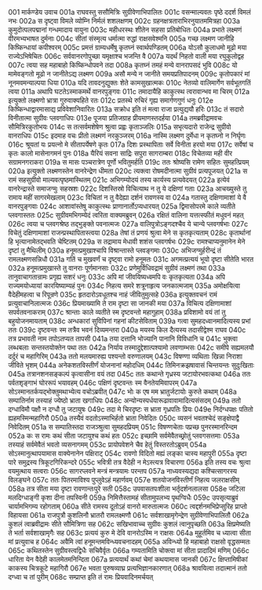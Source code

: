 001	मार्कण्डेय उवाच
001a	राघवस्तु ससौमित्रिः सुग्रीवेणाभिपालितः
001c	वसन्माल्यवतः पृष्ठे ददर्श विमलं नभः
002a	स दृष्ट्वा विमले व्योम्नि निर्मलं शशलक्षणम्
002c	ग्रहनक्षत्रताराभिरनुयातममित्रहा
003a	कुमुदोत्पलपद्मानां गन्धमादाय वायुना
003c	महीधरस्थः शीतेन सहसा प्रतिबोधितः
004a	प्रभाते लक्ष्मणं वीरमभ्यभाषत दुर्मनाः
004c	सीतां संस्मृत्य धर्मात्मा रुद्धां राक्षसवेश्मनि
005a	गच्छ लक्ष्मण जानीहि किष्किन्धायां कपीश्वरम्
005c	प्रमत्तं ग्राम्यधर्मेषु कृतघ्नं स्वार्थपण्डितम्
006a	योऽसौ कुलाधमो मूढो मया राज्येऽभिषेचितः
006c	सर्ववानरगोपुच्छा यमृक्षाश्च भजन्ति वै
007a	यदर्थं निहतो वाली मया रघुकुलोद्वह
007c	त्वया सह महाबाहो किष्किन्धोपवने तदा
008a	कृतघ्नं तमहं मन्ये वानरापसदं भुवि
008c	यो मामेवङ्गतो मूढो न जानीतेऽद्य लक्ष्मण
009a	असौ मन्ये न जानीते समयप्रतिपादनम्
009c	कृतोपकारं मां नूनमवमन्याल्पया धिया
010a	यदि तावदनुद्युक्तः शेते कामसुखात्मकः
010c	नेतव्यो वालिमार्गेण सर्वभूतगतिं त्वया
011a	अथापि घटतेऽस्माकमर्थे वानरपुङ्गवः
011c	तमादायैहि काकुत्स्थ त्वरावान्भव मा चिरम्
012a	इत्युक्तो लक्ष्मणो भ्रात्रा गुरुवाक्यहिते रतः
012c	प्रतस्थे रुचिरं गृह्य समार्गणगुणं धनुः
012e	किष्किन्धाद्वारमासाद्य प्रविवेशानिवारितः
013a	सक्रोध इति तं मत्वा राजा प्रत्युद्ययौ हरिः
013c	तं सदारो विनीतात्मा सुग्रीवः प्लवगाधिपः
013e	पूजया प्रतिजग्राह प्रीयमाणस्तदर्हया
014a	तमब्रवीद्रामवचः सौमित्रिरकुतोभयः
014c	स तत्सर्वमशेषेण श्रुत्वा प्रह्वः कृताञ्जलिः
015a	सभृत्यदारो राजेन्द्र सुग्रीवो वानराधिपः
015c	इदमाह वचः प्रीतो लक्ष्मणं नरकुञ्जरम्
016a	नास्मि लक्ष्मण दुर्मेधा न कृतघ्नो न निर्घृणः
016c	श्रूयतां यः प्रयत्नो मे सीतापर्येषणे कृतः
017a	दिशः प्रस्थापिताः सर्वे विनीता हरयो मया
017c	सर्वेषां च कृतः कालो मासेनागमनं पुनः
018a	यैरियं सवना साद्रिः सपुरा सागराम्बरा
018c	विचेतव्या मही वीर सग्रामनगराकरा
019a	स मासः पञ्चरात्रेण पूर्णो भवितुमर्हति
019c	ततः श्रोष्यसि रामेण सहितः सुमहत्प्रियम्
020a	इत्युक्तो लक्ष्मणस्तेन वानरेन्द्रेण धीमता
020c	त्यक्त्वा रोषमदीनात्मा सुग्रीवं प्रत्यपूजयत्
021a	स रामं सहसुग्रीवो माल्यवत्पृष्ठमास्थितम्
021c	अभिगम्योदयं तस्य कार्यस्य प्रत्यवेदयत्
022a	इत्येवं वानरेन्द्रास्ते समाजग्मुः सहस्रशः
022c	दिशस्तिस्रो विचित्याथ न तु ये दक्षिणां गताः
023a	आचख्युस्ते तु रामाय महीं सागरमेखलाम्
023c	विचितां न तु वैदेह्या दर्शनं रावणस्य वा
024a	गतास्तु दक्षिणामाशां ये वै वानरपुङ्गवाः
024c	आशावांस्तेषु काकुत्स्थः प्राणानार्तोऽप्यधारयत्
025a	द्विमासोपरमे काले व्यतीते प्लवगास्ततः
025c	सुग्रीवमभिगम्येदं त्वरिता वाक्यमब्रुवन्
026a	रक्षितं वालिना यत्तत्स्फीतं मधुवनं महत्
026c	त्वया च प्लवगश्रेष्ठ तद्भुङ्क्ते पवनात्मजः
027a	वालिपुत्रोऽङ्गदश्चैव ये चान्ये प्लवगर्षभाः
027c	विचेतुं दक्षिणामाशां राजन्प्रस्थापितास्त्वया
028a	तेषां तं प्रणयं श्रुत्वा मेने स कृतकृत्यताम्
028c	कृतार्थानां हि भृत्यानामेतद्भवति चेष्टितम्
029a	स तद्रामाय मेधावी शशंस प्लवगर्षभः
029c	रामश्चाप्यनुमानेन मेने दृष्टां तु मैथिलीम्
030a	हनूमत्प्रमुखाश्चापि विश्रान्तास्ते प्लवङ्गमाः
030c	अभिजग्मुर्हरीन्द्रं तं रामलक्ष्मणसन्निधौ
031a	गतिं च मुखवर्णं च दृष्ट्वा रामो हनूमतः
031c	अगमत्प्रत्ययं भूयो दृष्टा सीतेति भारत
032a	हनूमत्प्रमुखास्ते तु वानराः पूर्णमानसाः
032c	प्रणेमुर्विधिवद्रामं सुग्रीवं लक्ष्मणं तथा
033a	तानुवाचागतान्रामः प्रगृह्य सशरं धनुः
033c	अपि मां जीवयिष्यध्वमपि वः कृतकृत्यता
034a	अपि राज्यमयोध्यायां कारयिष्याम्यहं पुनः
034c	निहत्य समरे शत्रूनाहृत्य जनकात्मजाम्
035a	अमोक्षयित्वा वैदेहीमहत्वा च रिपून्रणे
035c	हृतदारोऽवधूतश्च नाहं जीवितुमुत्सहे
036a	इत्युक्तवचनं रामं प्रत्युवाचानिलात्मजः
036c	प्रियमाख्यामि ते राम दृष्टा सा जानकी मया
037a	विचित्य दक्षिणामाशां सपर्वतवनाकराम्
037c	श्रान्ताः काले व्यतीते स्म दृष्टवन्तो महागुहाम्
038a	प्रविशामो वयं तां तु बहुयोजनमायताम्
038c	अन्धकारां सुविपिनां गहनां कीटसेविताम्
039a	गत्वा सुमहदध्वानमादित्यस्य प्रभां ततः
039c	दृष्टवन्तः स्म तत्रैव भवनं दिव्यमन्तरा
040a	मयस्य किल दैत्यस्य तदासीद्वेश्म राघव
040c	तत्र प्रभावती नाम तपोऽतप्यत तापसी
041a	तया दत्तानि भोज्यानि पानानि विविधानि च
041c	भुक्त्वा लब्धबलाः सन्तस्तयोक्तेन पथा ततः
042a	निर्याय तस्मादुद्देशात्पश्यामो लवणाम्भसः
042c	समीपे सह्यमलयौ दर्दुरं च महागिरिम्
043a	ततो मलयमारुह्य पश्यन्तो वरुणालयम्
043c	विषण्णा व्यथिताः खिन्ना निराशा जीविते भृशम्
044a	अनेकशतविस्तीर्णं योजनानां महोदधिम्
044c	तिमिनक्रझषावासं चिन्तयन्तः सुदुःखिताः
045a	तत्रानशनसङ्कल्पं कृत्वासीना वयं तदा
045c	ततः कथान्ते गृध्रस्य जटायोरभवत्कथा
046a	ततः पर्वतशृङ्गाभं घोररूपं भयावहम्
046c	पक्षिणं दृष्टवन्तः स्म वैनतेयमिवापरम्
047a	सोऽस्मानतर्कयद्भोक्तुमथाभ्येत्य वचोऽब्रवीत्
047c	भोः क एष मम भ्रातुर्जटायोः कुरुते कथाम्
048a	सम्पातिर्नाम तस्याहं ज्येष्ठो भ्राता खगाधिपः
048c	अन्योन्यस्पर्धयारूढावावामादित्यसंसदम्
049a	ततो दग्धाविमौ पक्षौ न दग्धौ तु जटायुषः
049c	तदा मे चिरदृष्टः स भ्राता गृध्रपतिः प्रियः
049e	निर्दग्धपक्षः पतितो ह्यहमस्मिन्महागिरौ
050a	तस्यैवं वदतोऽस्माभिर्हतो भ्राता निवेदितः
050c	व्यसनं भवतश्चेदं सङ्क्षेपाद्वै निवेदितम्
051a	स सम्पातिस्तदा राजञ्श्रुत्वा सुमहदप्रियम्
051c	विषण्णचेताः पप्रच्छ पुनरस्मानरिन्दम
052a	कः स रामः कथं सीता जटायुश्च कथं हतः
052c	इच्छामि सर्वमेवैतच्छ्रोतुं प्लवगसत्तमाः
053a	तस्याहं सर्वमेवैतं भवतो व्यसनागमम्
053c	प्रायोपवेशने चैव हेतुं विस्तरतोऽब्रुवम्
054a	सोऽस्मानुत्थापयामास वाक्येनानेन पक्षिराट्
054c	रावणो विदितो मह्यं लङ्का चास्य महापुरी
055a	दृष्टा पारे समुद्रस्य त्रिकूटगिरिकन्दरे
055c	भवित्री तत्र वैदेही न मेऽस्त्यत्र विचारणा
056a	इति तस्य वचः श्रुत्वा वयमुत्थाय सत्वराः
056c	सागरप्लवने मन्त्रं मन्त्रयामः परन्तप
057a	नाध्यवस्यद्यदा कश्चित्सागरस्य विलङ्घने
057c	ततः पितरमाविश्य पुप्लुवेऽहं महार्णवम्
057e	शतयोजनविस्तीर्णं निहत्य जलराक्षसीम्
058a	तत्र सीता मया दृष्टा रावणान्तःपुरे सती
058c	उपवासतपःशीला भर्तृदर्शनलालसा
058e	जटिला मलदिग्धाङ्गी कृशा दीना तपस्विनी
059a	निमित्तैस्तामहं सीतामुपलभ्य पृथग्विधैः
059c	उपसृत्याब्रुवं चार्यामभिगम्य रहोगताम्
060a	सीते रामस्य दूतोऽहं वानरो मारुतात्मजः
060c	त्वद्दर्शनमभिप्रेप्सुरिह प्राप्तो विहायसा
061a	राजपुत्रौ कुशलिनौ भ्रातरौ रामलक्ष्मणौ
061c	सर्वशाखामृगेन्द्रेण सुग्रीवेणाभिपालितौ
062a	कुशलं त्वाब्रवीद्रामः सीते सौमित्रिणा सह
062c	सखिभावाच्च सुग्रीवः कुशलं त्वानुपृच्छति
063a	क्षिप्रमेष्यति ते भर्ता सर्वशाखामृगैः सह
063c	प्रत्ययं कुरु मे देवि वानरोऽस्मि न राक्षसः
064a	मुहूर्तमिव च ध्यात्वा सीता मां प्रत्युवाच ह
064c	अवैमि त्वां हनूमन्तमविन्ध्यवचनादहम्
065a	अविन्ध्यो हि महाबाहो राक्षसो वृद्धसम्मतः
065c	कथितस्तेन सुग्रीवस्त्वद्विधैः सचिवैर्वृतः
066a	गम्यतामिति चोक्त्वा मां सीता प्रादादिमं मणिम्
066c	धारिता येन वैदेही कालमेतमनिन्दिता
067a	प्रत्ययार्थं कथां चेमां कथयामास जानकी
067c	क्षिप्तामिषीकां काकस्य चित्रकूटे महागिरौ
067e	भवता पुरुषव्याघ्र प्रत्यभिज्ञानकारणात्
068a	श्रावयित्वा तदात्मानं ततो दग्ध्वा च तां पुरीम्
068c	सम्प्राप्त इति तं रामः प्रियवादिनमर्चयत्
